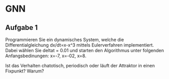 # GNN

## Aufgabe 1

Programmieren Sie ein dynamisches System, welche die Differentialgleichung dx/dt=x-x^3
mittels Eulerverfahren implementiert. Dabei wählen Sie deltat = 0.01 und starten den Algorithmus unter 
folgenden Anfangsbedinungen: x=-7, x=-02, x=8.

Ist das Verhalten chatotisch, periodisch oder läuft der Attraktor in einen Fixpunkt? Warum? 